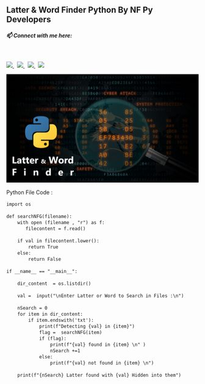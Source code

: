 ## Latter & Word Finder Python By NF Py Developers

##### 📫 Connect with me here:<br />
 <br />
 <p>
  <a href="https://www.instagram.com/princu09">
    <img src="https://img.shields.io/badge/princu.09-386938188?style=flat&logo=instagram&color=black">
  </a> &nbsp; 
  <a href="https://twitter.com/princu09">
    <img src="https://img.shields.io/badge/@princu09-30302f?style=flat&logo=twitter&color=black">
  </a>&nbsp; 
  <a href="https://github.com/princu09">
    <img src="https://img.shields.io/badge/@princu09-30302f?style=flat&logo=github&color=black">
  </a>&nbsp;
    <a href="https://www.t.me/proghub09">
    <img src="https://img.shields.io/badge/ProgHub09-386938188?style=flat&logo=telegram&color=black">
  </a>
</p>


![Demo Image Here](Logo.jpg)


Python File Code :

```
import os

def searchNFG(filename):
    with open (filename , "r") as f:
       filecontent = f.read()

    if val in filecontent.lower():
        return True
    else:
        return False

if __name__ == "__main__":

    dir_content  = os.listdir()
    
    val =  input("\nEnter Latter or Word to Search in Files :\n")
    
    nSearch = 0
    for item in dir_content:
        if item.endswith('txt'):
            print(f"Detecting {val} in {item}")
            flag =  searchNFG(item)
            if (flag):
                print(f"{val} found in {item} \n" )
                nSearch +=1
            else:
                print(f"{val} not found in {item} \n")

    print(f"{nSearch} Latter found with {val} Hidden into them")
```
